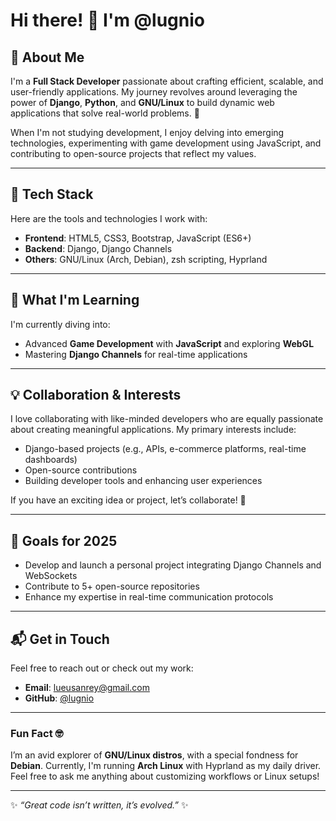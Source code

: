 # Hi there! 👋 I'm @lugnio


## 🌟 About Me
I'm a **Full Stack Developer** passionate about crafting efficient, scalable, and user-friendly applications. My journey revolves around leveraging the power of **Django**, **Python**, and **GNU/Linux** to build dynamic web applications that solve real-world problems. 🚀

When I'm not studying development, I enjoy delving into emerging technologies, experimenting with game development using JavaScript, and contributing to open-source projects that reflect my values.


---

## 🔧 Tech Stack
Here are the tools and technologies I work with:

- **Frontend**: HTML5, CSS3, Bootstrap, JavaScript (ES6+)
- **Backend**: Django, Django Channels
- **Others**: GNU/Linux (Arch, Debian), zsh scripting, Hyprland


---

## 🌱 What I'm Learning
I'm currently diving into:
- Advanced **Game Development** with **JavaScript** and exploring **WebGL**
- Mastering **Django Channels** for real-time applications


---

## 💡 Collaboration & Interests
I love collaborating with like-minded developers who are equally passionate about creating meaningful applications. My primary interests include:
- Django-based projects (e.g., APIs, e-commerce platforms, real-time dashboards)
- Open-source contributions
- Building developer tools and enhancing user experiences

If you have an exciting idea or project, let’s collaborate! 🤝


---

## 🎯 Goals for 2025
- Develop and launch a personal project integrating Django Channels and WebSockets
- Contribute to 5+ open-source repositories
- Enhance my expertise in real-time communication protocols


---

## 📬 Get in Touch
Feel free to reach out or check out my work:
- **Email**: lueusanrey@gmail.com
- **GitHub**: [@lugnio](https://github.com/lugnio)


---

### Fun Fact 🤓
I’m an avid explorer of **GNU/Linux distros**, with a special fondness for **Debian**. Currently, I'm running **Arch Linux** with Hyprland as my daily driver. Feel free to ask me anything about customizing workflows or Linux setups!


---

✨ *“Great code isn’t written, it’s evolved.”* ✨
